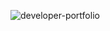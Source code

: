 ![developer-portfolio](https://github.com/fayjulislamalimran/developer-portfolio/assets/95949638/5e11ea88-279d-4e3a-91ff-4153cd936d13)
